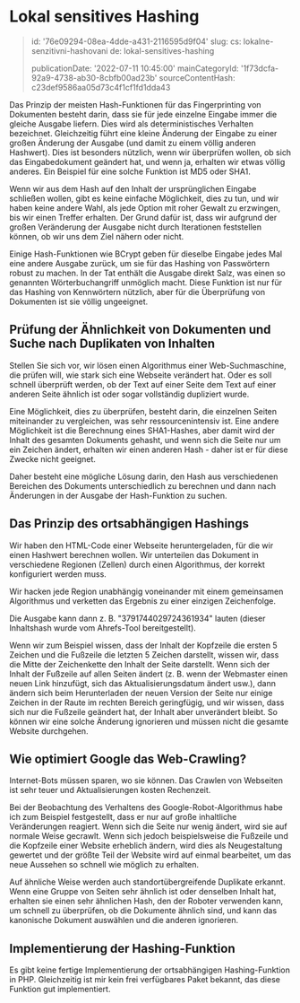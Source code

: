 Lokal sensitives Hashing
========================

> id: '76e09294-08ea-4dde-a431-2116595d9f04'
> slug:
> 	cs: lokalne-senzitivni-hashovani
> 	de: lokal-sensitives-hashing
> 
> publicationDate: '2022-07-11 10:45:00'
> mainCategoryId: '1f73dcfa-92a9-4738-ab30-8cbfb00ad23b'
> sourceContentHash: c23def9586aa05d73c4f1cf1fd1dda43

Das Prinzip der meisten Hash-Funktionen für das Fingerprinting von Dokumenten besteht darin, dass sie für jede einzelne Eingabe immer die gleiche Ausgabe liefern. Dies wird als deterministisches Verhalten bezeichnet. Gleichzeitig führt eine kleine Änderung der Eingabe zu einer großen Änderung der Ausgabe (und damit zu einem völlig anderen Hashwert). Dies ist besonders nützlich, wenn wir überprüfen wollen, ob sich das Eingabedokument geändert hat, und wenn ja, erhalten wir etwas völlig anderes. Ein Beispiel für eine solche Funktion ist MD5 oder SHA1.

Wenn wir aus dem Hash auf den Inhalt der ursprünglichen Eingabe schließen wollen, gibt es keine einfache Möglichkeit, dies zu tun, und wir haben keine andere Wahl, als jede Option mit roher Gewalt zu erzwingen, bis wir einen Treffer erhalten. Der Grund dafür ist, dass wir aufgrund der großen Veränderung der Ausgabe nicht durch Iterationen feststellen können, ob wir uns dem Ziel nähern oder nicht.

Einige Hash-Funktionen wie BCrypt geben für dieselbe Eingabe jedes Mal eine andere Ausgabe zurück, um sie für das Hashing von Passwörtern robust zu machen. In der Tat enthält die Ausgabe direkt Salz, was einen so genannten Wörterbuchangriff unmöglich macht. Diese Funktion ist nur für das Hashing von Kennwörtern nützlich, aber für die Überprüfung von Dokumenten ist sie völlig ungeeignet.

Prüfung der Ähnlichkeit von Dokumenten und Suche nach Duplikaten von Inhalten
-----------------------------------------------------------

Stellen Sie sich vor, wir lösen einen Algorithmus einer Web-Suchmaschine, die prüfen will, wie stark sich eine Webseite verändert hat. Oder es soll schnell überprüft werden, ob der Text auf einer Seite dem Text auf einer anderen Seite ähnlich ist oder sogar vollständig dupliziert wurde.

Eine Möglichkeit, dies zu überprüfen, besteht darin, die einzelnen Seiten miteinander zu vergleichen, was sehr ressourcenintensiv ist. Eine andere Möglichkeit ist die Berechnung eines SHA1-Hashes, aber damit wird der Inhalt des gesamten Dokuments gehasht, und wenn sich die Seite nur um ein Zeichen ändert, erhalten wir einen anderen Hash - daher ist er für diese Zwecke nicht geeignet.

Daher besteht eine mögliche Lösung darin, den Hash aus verschiedenen Bereichen des Dokuments unterschiedlich zu berechnen und dann nach Änderungen in der Ausgabe der Hash-Funktion zu suchen.

Das Prinzip des ortsabhängigen Hashings
----------------------------------

Wir haben den HTML-Code einer Webseite heruntergeladen, für die wir einen Hashwert berechnen wollen. Wir unterteilen das Dokument in verschiedene Regionen (Zellen) durch einen Algorithmus, der korrekt konfiguriert werden muss.

Wir hacken jede Region unabhängig voneinander mit einem gemeinsamen Algorithmus und verketten das Ergebnis zu einer einzigen Zeichenfolge.

Die Ausgabe kann dann z. B. "3791744029724361934" lauten (dieser Inhaltshash wurde vom Ahrefs-Tool bereitgestellt).

Wenn wir zum Beispiel wissen, dass der Inhalt der Kopfzeile die ersten 5 Zeichen und die Fußzeile die letzten 5 Zeichen darstellt, wissen wir, dass die Mitte der Zeichenkette den Inhalt der Seite darstellt. Wenn sich der Inhalt der Fußzeile auf allen Seiten ändert (z. B. wenn der Webmaster einen neuen Link hinzufügt, sich das Aktualisierungsdatum ändert usw.), dann ändern sich beim Herunterladen der neuen Version der Seite nur einige Zeichen in der Raute im rechten Bereich geringfügig, und wir wissen, dass sich nur die Fußzeile geändert hat, der Inhalt aber unverändert bleibt. So können wir eine solche Änderung ignorieren und müssen nicht die gesamte Website durchgehen.

Wie optimiert Google das Web-Crawling?
----------------------------------------

Internet-Bots müssen sparen, wo sie können. Das Crawlen von Webseiten ist sehr teuer und Aktualisierungen kosten Rechenzeit.

Bei der Beobachtung des Verhaltens des Google-Robot-Algorithmus habe ich zum Beispiel festgestellt, dass er nur auf große inhaltliche Veränderungen reagiert. Wenn sich die Seite nur wenig ändert, wird sie auf normale Weise gecrawlt. Wenn sich jedoch beispielsweise die Fußzeile und die Kopfzeile einer Website erheblich ändern, wird dies als Neugestaltung gewertet und der größte Teil der Website wird auf einmal bearbeitet, um das neue Aussehen so schnell wie möglich zu erhalten.

Auf ähnliche Weise werden auch standortübergreifende Duplikate erkannt. Wenn eine Gruppe von Seiten sehr ähnlich ist oder denselben Inhalt hat, erhalten sie einen sehr ähnlichen Hash, den der Roboter verwenden kann, um schnell zu überprüfen, ob die Dokumente ähnlich sind, und kann das kanonische Dokument auswählen und die anderen ignorieren.

Implementierung der Hashing-Funktion
-----------------------------

Es gibt keine fertige Implementierung der ortsabhängigen Hashing-Funktion in PHP. Gleichzeitig ist mir kein frei verfügbares Paket bekannt, das diese Funktion gut implementiert.
